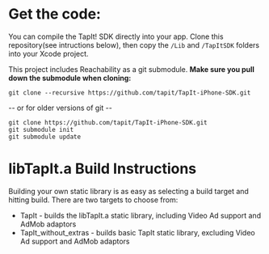 Get the code:
=================
You can compile the TapIt! SDK directly into your app.  Clone this repository(see intructions below), then copy the ```/Lib``` and ```/TapItSDK``` folders into your Xcode project.

This project includes Reachability as a git submodule.  **Make sure you pull down the submodule when cloning:**
````
git clone --recursive https://github.com/tapit/TapIt-iPhone-SDK.git
````
-- or for older versions of git --
````
git clone https://github.com/tapit/TapIt-iPhone-SDK.git
git submodule init
git submodule update
````




libTapIt.a Build Instructions
=============================
Building your own static library is as easy as selecting a build target and hitting build. There are two targets to choose from:

* TapIt - builds the libTapIt.a static library, including Video Ad support and AdMob adaptors
* TapIt_without_extras - builds basic TapIt static library, excluding Video Ad support and AdMob adaptors